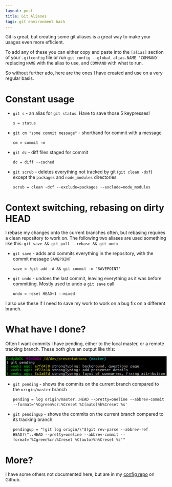 ```yaml
---
layout: post
title: Git Aliases
tags: git environment bash
---
```


Git is great, but creating some git aliases is a great way to make your usages even more efficient.

To add any of these you can either copy and paste into the `[alias]` section of your `.gitconfig` file or run `git config --global alias.NAME 'COMMAND'` replacing `NAME` with the alias to use, and `COMMAND` with what to run.

So without further ado, here are the ones I have created and use on a very regular basis.

# Constant usage

* `git s` - an alias for `git status`.  Have to save those 5 keypresses!

  ```
  s = status
  ```

* `git cm "some commit message"` - shorthand for commit with a message

  ```
  cm = commit -m
  ```

* `git dc` - diff files staged for commit

  ```
  dc = diff --cached
  ```

* `git scrub` - deletes everything not tracked by git (`git clean -dxf`) except the `packages` and `node_modules` directories

  ```
  scrub = clean -dxf --exclude=packages --exclude=node_modules
  ```

# Context switching, rebasing on dirty HEAD

I rebase my changes onto the current branches often, but rebasing requires a clean repository to work on.  The following two aliases are used something like this: `git save && git pull --rebase && git undo`

* `git save` - adds and commits everything in the repository, with the commit message `SAVEPOINT`

  ```
  save = !git add -A && git commit -m 'SAVEPOINT'
  ```

* `git undo` - undoes the last commit, leaving everything as it was before committing.  Mostly used to undo a `git save` call

  ```
  undo = reset HEAD~1 --mixed
  ```

I also use these if I need to save my work to work on a bug fix on a different branch.

# What have I done?

Often I want commits I have pending, either to the local master, or a remote tracking branch.  These both give an output like this:

![Git Pending](/images/git-pending.png)

* `git pending` - shows the commits on the current branch compared to the `origin/master` branch

  ```
  pending = log origin/master..HEAD --pretty=oneline --abbrev-commit --format='%Cgreen%cr:%Creset %C(auto)%h%Creset %s'
  ```

* `git pendingup` - shows the commits on the current branch compared to its tracking branch

  ```
  pendingup = "!git log origin/\"$(git rev-parse --abbrev-ref HEAD)\"..HEAD --pretty=oneline --abbrev-commit --format='%Cgreen%cr:%Creset %C(auto)%h%Creset %s'"
  ```

# More?

I have some others not documented here, but are in my [config repo](https://github.com/Pondidum/config/blob/master/configs/.gitconfig) on Github.
